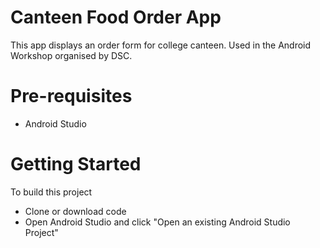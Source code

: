 # Canteen Food Order App
This app displays an order form for college canteen. Used in the Android Workshop organised by DSC.

# Pre-requisites
 - Android Studio

# Getting Started
To build this project
 - Clone or download code
 - Open Android Studio and click "Open an existing Android Studio Project"